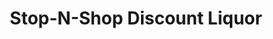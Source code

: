 ---
title: "Stop-N-Shop Discount Liquor"
url: /camden/stop-n-shop-discount-liquor/
shop: alcohol
---
